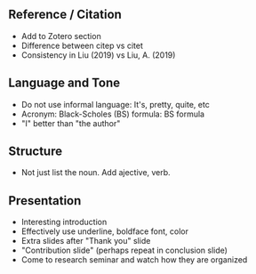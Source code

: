 ## Reference / Citation
* Add to Zotero section
* Difference between citep vs citet
* Consistency in Liu (2019) vs Liu, A. (2019) 

## Language and Tone
* Do not use informal language: It's, pretty, quite, etc
* Acronym: Black-Scholes (BS) formula: BS formula
* "I" better than "the author"

## Structure 
* Not just list the noun. Add ajective, verb.

## Presentation
* Interesting introduction
* Effectively use underline, boldface font, color
* Extra slides after "Thank you" slide
* "Contribution slide"  (perhaps repeat in conclusion slide)
* Come to research seminar and watch how they are organized


